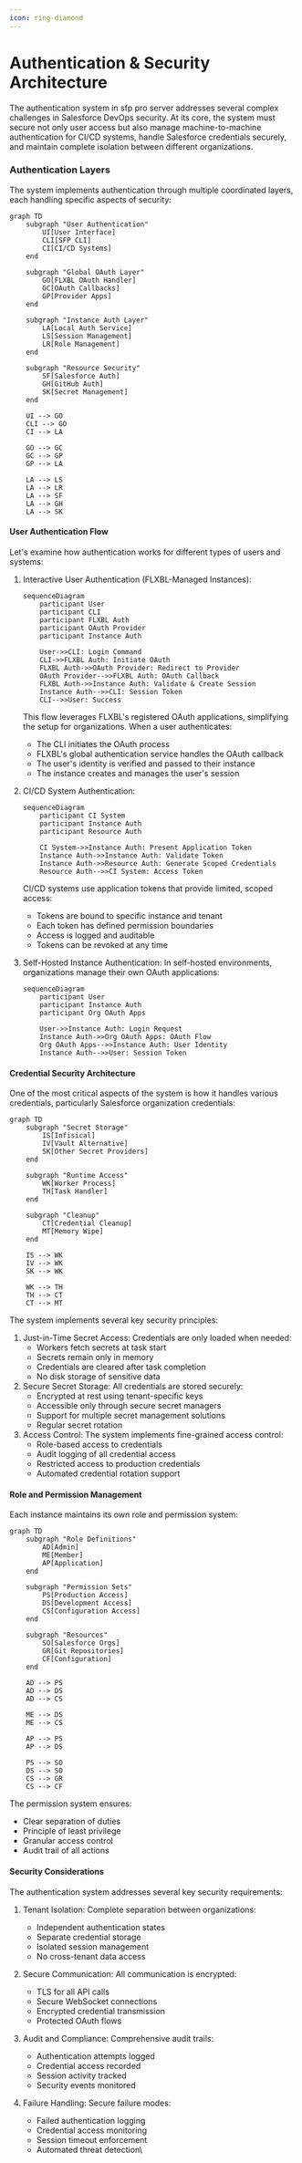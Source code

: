 ```yaml
---
icon: ring-diamond
---
```


# Authentication & Security Architecture

The authentication system in sfp pro server addresses several complex challenges in Salesforce DevOps security. At its core, the system must secure not only user access but also manage machine-to-machine authentication for CI/CD systems, handle Salesforce credentials securely, and maintain complete isolation between different organizations.

### Authentication Layers

The system implements authentication through multiple coordinated layers, each handling specific aspects of security:

```mermaid
graph TD
    subgraph "User Authentication"
        UI[User Interface]
        CLI[SFP CLI]
        CI[CI/CD Systems]
    end

    subgraph "Global OAuth Layer"
        GO[FLXBL OAuth Handler]
        GC[OAuth Callbacks]
        GP[Provider Apps]
    end

    subgraph "Instance Auth Layer"
        LA[Local Auth Service]
        LS[Session Management]
        LR[Role Management]
    end

    subgraph "Resource Security"
        SF[Salesforce Auth]
        GH[GitHub Auth]
        SK[Secret Management]
    end

    UI --> GO
    CLI --> GO
    CI --> LA

    GO --> GC
    GC --> GP
    GP --> LA

    LA --> LS
    LA --> LR
    LA --> SF
    LA --> GH
    LA --> SK
```

#### User Authentication Flow

Let's examine how authentication works for different types of users and systems:

1.  Interactive User Authentication (FLXBL-Managed Instances):

    ```mermaid
    sequenceDiagram
        participant User
        participant CLI
        participant FLXBL Auth
        participant OAuth Provider
        participant Instance Auth

        User->>CLI: Login Command
        CLI->>FLXBL Auth: Initiate OAuth
        FLXBL Auth->>OAuth Provider: Redirect to Provider
        OAuth Provider-->>FLXBL Auth: OAuth Callback
        FLXBL Auth->>Instance Auth: Validate & Create Session
        Instance Auth-->>CLI: Session Token
        CLI-->>User: Success
    ```

    This flow leverages FLXBL's registered OAuth applications, simplifying the setup for organizations. When a user authenticates:

    * The CLI initiates the OAuth process
    * FLXBL's global authentication service handles the OAuth callback
    * The user's identity is verified and passed to their instance
    * The instance creates and manages the user's session
2.  CI/CD System Authentication:

    ```mermaid
    sequenceDiagram
        participant CI System
        participant Instance Auth
        participant Resource Auth

        CI System->>Instance Auth: Present Application Token
        Instance Auth->>Instance Auth: Validate Token
        Instance Auth->>Resource Auth: Generate Scoped Credentials
        Resource Auth-->>CI System: Access Token
    ```

    CI/CD systems use application tokens that provide limited, scoped access:

    * Tokens are bound to specific instance and tenant
    * Each token has defined permission boundaries
    * Access is logged and auditable
    * Tokens can be revoked at any time
3.  Self-Hosted Instance Authentication: In self-hosted environments, organizations manage their own OAuth applications:

    ```mermaid
    sequenceDiagram
        participant User
        participant Instance Auth
        participant Org OAuth Apps

        User->>Instance Auth: Login Request
        Instance Auth->>Org OAuth Apps: OAuth Flow
        Org OAuth Apps-->>Instance Auth: User Identity
        Instance Auth-->>User: Session Token
    ```

#### Credential Security Architecture

One of the most critical aspects of the system is how it handles various credentials, particularly Salesforce organization credentials:

```mermaid
graph TD
    subgraph "Secret Storage"
        IS[Infisical]
        IV[Vault Alternative]
        SK[Other Secret Providers]
    end

    subgraph "Runtime Access"
        WK[Worker Process]
        TH[Task Handler]
    end

    subgraph "Cleanup"
        CT[Credential Cleanup]
        MT[Memory Wipe]
    end

    IS --> WK
    IV --> WK
    SK --> WK

    WK --> TH
    TH --> CT
    CT --> MT
```

The system implements several key security principles:

1. Just-in-Time Secret Access: Credentials are only loaded when needed:
   * Workers fetch secrets at task start
   * Secrets remain only in memory
   * Credentials are cleared after task completion
   * No disk storage of sensitive data
2. Secure Secret Storage: All credentials are stored securely:
   * Encrypted at rest using tenant-specific keys
   * Accessible only through secure secret managers
   * Support for multiple secret management solutions
   * Regular secret rotation
3. Access Control: The system implements fine-grained access control:
   * Role-based access to credentials
   * Audit logging of all credential access
   * Restricted access to production credentials
   * Automated credential rotation support

#### Role and Permission Management

Each instance maintains its own role and permission system:

```mermaid
graph TD
    subgraph "Role Definitions"
        AD[Admin]
        ME[Member]
        AP[Application]
    end

    subgraph "Permission Sets"
        PS[Production Access]
        DS[Development Access]
        CS[Configuration Access]
    end

    subgraph "Resources"
        SO[Salesforce Orgs]
        GR[Git Repositories]
        CF[Configuration]
    end

    AD --> PS
    AD --> DS
    AD --> CS

    ME --> DS
    ME --> CS

    AP --> PS
    AP --> DS

    PS --> SO
    DS --> SO
    CS --> GR
    CS --> CF
```

The permission system ensures:

* Clear separation of duties
* Principle of least privilege
* Granular access control
* Audit trail of all actions

#### Security Considerations

The authentication system addresses several key security requirements:

1. Tenant Isolation: Complete separation between organizations:
   * Independent authentication states
   * Separate credential storage
   * Isolated session management
   * No cross-tenant data access
2. Secure Communication: All communication is encrypted:
   * TLS for all API calls
   * Secure WebSocket connections
   * Encrypted credential transmission
   * Protected OAuth flows
3. Audit and Compliance: Comprehensive audit trails:
   * Authentication attempts logged
   * Credential access recorded
   * Session activity tracked
   * Security events monitored
4.  Failure Handling: Secure failure modes:

    * Failed authentication logging
    * Credential access monitoring
    * Session timeout enforcement
    * Automated threat detection\



